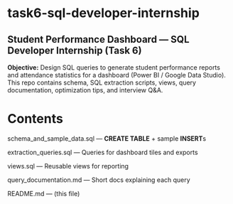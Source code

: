 # task6-sql-developer-internship

## Student Performance Dashboard — SQL Developer Internship (Task 6)

**Objective:** Design SQL queries to generate student performance reports and attendance statistics for a dashboard (Power BI / Google Data Studio). This repo contains schema, SQL extraction scripts, views, query documentation, optimization tips, and interview Q&A.

# Contents

schema_and_sample_data.sql — **CREATE TABLE** + sample **INSERT**s

extraction_queries.sql — Queries for dashboard tiles and exports

views.sql — Reusable views for reporting

query_documentation.md — Short docs explaining each query

README.md — (this file)
